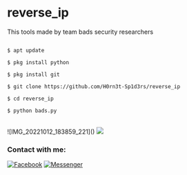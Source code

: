 # reverse_ip

This tools made by team bads security researchers


```

$ apt update 

$ pkg install python

$ pkg install git

$ git clone https://github.com/H0rn3t-Sp1d3rs/reverse_ip

$ cd reverse_ip

$ python bads.py

```
<br>
![IMG_20221012_183859_221]()

<img src="https://user-images.githubusercontent.com/97798085/195344840-5606e64b-be61-4ccb-b4c9-8c9c7051c632">


<br>
<h3 align="left">Contact with me:</h3>
<p align="left">
<a href="https://www.facebook.com/H0rn3t.Sp1d3rs"><img title="Facebook" src="https://img.shields.io/badge/Facebook-red?style=for-the-badge&logo=facebook"></a>
<a href="https://www.facebook.com/call.me.H0rn3t.Sp1d3rs"><img title="Messenger" src="https://img.shields.io/badge/Messenger-red?style=for-the-badge&logo=messenger"></a>

